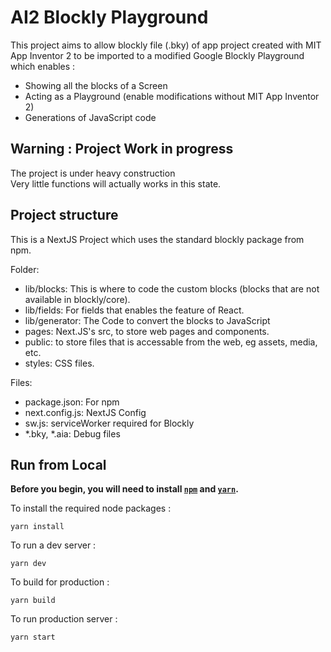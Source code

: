 # AI2 Blockly Playground
 This project aims to allow blockly file (.bky) of app project created with MIT App Inventor 2 to be imported to a modified Google Blockly Playground which enables :
 - Showing all the blocks of a Screen
 - Acting as a Playground (enable modifications without MIT App Inventor 2)
 - Generations of JavaScript code

## Warning : Project Work in progress
 The project is under heavy construction\
 Very little functions will actually works in this state.

## Project structure

This is a NextJS Project which uses the standard blockly package from npm.

 Folder:
 - lib/blocks: This is where to code the custom blocks (blocks that are not available in blockly/core).
 - lib/fields: For fields that enables the feature of React.
 - lib/generator: The Code to convert the blocks to JavaScript
 - pages: Next.JS's src, to store web pages and components.
 - public: to store files that is accessable from the web, eg assets, media, etc.
 - styles: CSS files.

 Files:
 - package.json: For npm
 - next.config.js: NextJS Config
 - sw.js: serviceWorker required for Blockly
 - *.bky, *.aia: Debug files
 
 ## Run from Local

**Before you begin, you will need to install [`npm`](https://nodejs.org/en/download/) and [`yarn`](https://yarnpkg.com/en/docs/install).**

To install the required node packages :

```
yarn install
```

To run a dev server :

```
yarn dev
```


To build for production :

```
yarn build
```

To run production server :

```
yarn start
```

